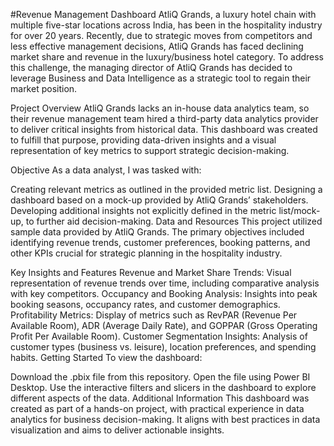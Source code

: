 #Revenue Management Dashboard
AtliQ Grands, a luxury hotel chain with multiple five-star locations across India, has been in the hospitality industry for over 20 years. Recently, due to strategic moves from competitors and less effective management decisions, AtliQ Grands has faced declining market share and revenue in the luxury/business hotel category. To address this challenge, the managing director of AtliQ Grands has decided to leverage Business and Data Intelligence as a strategic tool to regain their market position.

Project Overview
AtliQ Grands lacks an in-house data analytics team, so their revenue management team hired a third-party data analytics provider to deliver critical insights from historical data. This dashboard was created to fulfill that purpose, providing data-driven insights and a visual representation of key metrics to support strategic decision-making.

Objective
As a data analyst, I was tasked with:

Creating relevant metrics as outlined in the provided metric list.
Designing a dashboard based on a mock-up provided by AtliQ Grands’ stakeholders.
Developing additional insights not explicitly defined in the metric list/mock-up, to further aid decision-making.
Data and Resources
This project utilized sample data provided by AtliQ Grands. The primary objectives included identifying revenue trends, customer preferences, booking patterns, and other KPIs crucial for strategic planning in the hospitality industry.

Key Insights and Features
Revenue and Market Share Trends: Visual representation of revenue trends over time, including comparative analysis with key competitors.
Occupancy and Booking Analysis: Insights into peak booking seasons, occupancy rates, and customer demographics.
Profitability Metrics: Display of metrics such as RevPAR (Revenue Per Available Room), ADR (Average Daily Rate), and GOPPAR (Gross Operating Profit Per Available Room).
Customer Segmentation Insights: Analysis of customer types (business vs. leisure), location preferences, and spending habits.
Getting Started
To view the dashboard:

Download the .pbix file from this repository.
Open the file using Power BI Desktop.
Use the interactive filters and slicers in the dashboard to explore different aspects of the data.
Additional Information
This dashboard was created as part of a hands-on project, with practical experience in data analytics for business decision-making. It aligns with best practices in data visualization and aims to deliver actionable insights.
